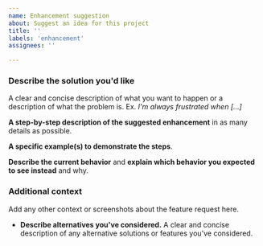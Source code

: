 ```yaml
---
name: Enhancement suggestion
about: Suggest an idea for this project
title: ''
labels: 'enhancement'
assignees: ''

---
```

<!--

#### Before submitting an enhancement suggestion

- **Check the [FAQs](https://pcah.github.io/pca-archunit/faq/)** for a list of common questions and problems.
- **Check that your idea of the enhancement does not already exist in the [issue tracker](https://github.com/pcah/pca-archunit/issues)**.

#### How to submit a valueable and informative enhancement suggestion?

Check our [bug reporting guideline](https://pcah.github.io/pca-archunit/contributing/).

-->

### Describe the solution you'd like

A clear and concise description of what you want to happen or a description of what the problem is. Ex. *I'm always frustrated when [...]*

**A step-by-step description of the suggested enhancement** in as many details as possible.

**A specific example(s) to demonstrate the steps**.

**Describe the current behavior** and **explain which behavior you expected to see instead** and why.

### Additional context

Add any other context or screenshots about the feature request here.

- **Describe alternatives you've considered.** A clear and concise description of any alternative solutions or features you've considered.

